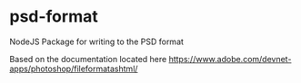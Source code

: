 # psd-format
NodeJS Package for writing to the PSD format

Based on the documentation located here https://www.adobe.com/devnet-apps/photoshop/fileformatashtml/
